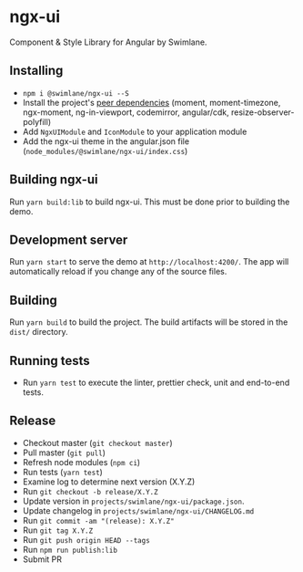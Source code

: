 # ngx-ui

Component & Style Library for Angular by Swimlane.

## Installing

- `npm i @swimlane/ngx-ui --S`
- Install the project's [peer dependencies](https://github.com/swimlane/ngx-ui/blob/master/projects/swimlane/ngx-ui/package.json#L27) (moment, moment-timezone, ngx-moment, ng-in-viewport, codemirror, angular/cdk, resize-observer-polyfill)
- Add `NgxUIModule` and `IconModule` to your application module
- Add the ngx-ui theme in the angular.json file (`node_modules/@swimlane/ngx-ui/index.css`)

## Building ngx-ui

Run `yarn build:lib` to build ngx-ui. This must be done prior to building the demo.

## Development server

Run `yarn start` to serve the demo at `http://localhost:4200/`. The app will automatically reload if you change any of the source files.

## Building

Run `yarn build` to build the project. The build artifacts will be stored in the `dist/` directory.

## Running tests

- Run `yarn test` to execute the linter, prettier check, unit and end-to-end tests.

## Release

- Checkout master (`git checkout master`)
- Pull master (`git pull`)
- Refresh node modules (`npm ci`)
- Run tests (`yarn test`)
- Examine log to determine next version (X.Y.Z)
- Run `git checkout -b release/X.Y.Z`
- Update version in `projects/swimlane/ngx-ui/package.json`.
- Update changelog in `projects/swimlane/ngx-ui/CHANGELOG.md`
- Run `git commit -am "(release): X.Y.Z"`
- Run `git tag X.Y.Z`
- Run `git push origin HEAD --tags`
- Run `npm run publish:lib`
- Submit PR

